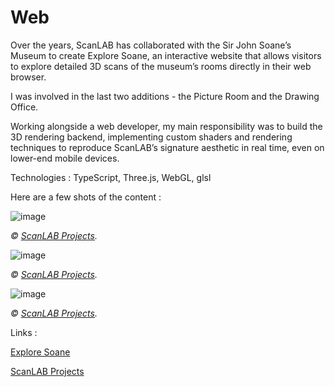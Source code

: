 # Web

Over the years, ScanLAB has collaborated with the Sir John Soane’s Museum to create Explore Soane, an interactive website that allows visitors to explore detailed 3D scans of the museum’s rooms directly in their web browser.

I was involved in the last two additions - the Picture Room and the Drawing Office.

Working alongside a web developer, my main responsibility was to build the 3D rendering backend, implementing custom shaders and rendering techniques to reproduce ScanLAB’s signature aesthetic in real time, even on lower-end mobile devices.

Technologies : TypeScript, Three.js, WebGL, glsl

Here are a few shots of the content :


![image](../Images/ScanLAB/LiveAction/Web/EtRet/PictureRoom_0.png)

*© [ScanLAB Projects](https://scanlabprojects.co.uk/).*

![image](../Images/ScanLAB/LiveAction/Web/EtRet/PictureRoom_1.png)

*© [ScanLAB Projects](https://scanlabprojects.co.uk/).*

![image](../Images/ScanLAB/LiveAction/Web/EtRet/DrawingOffice.png)

*© [ScanLAB Projects](https://scanlabprojects.co.uk/).*

Links : 

[Explore Soane](https://explore.soane.org/)

[ScanLAB Projects](https://scanlabprojects.co.uk/projects/museum-made-digital/)


